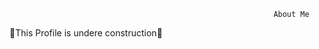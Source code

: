


                                                               About Me

   :hammer:This Profile is undere construction:hammer:


 


                                                      
                                                 
